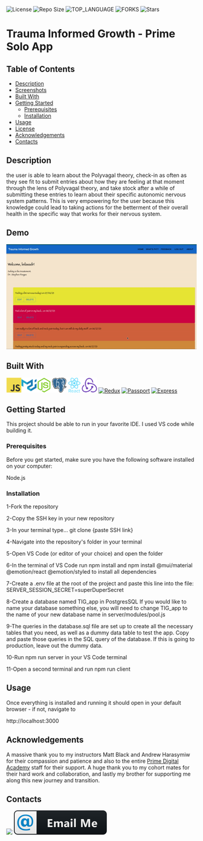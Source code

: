 ![License](https://img.shields.io/github/license/leilasadr/prime-solo-project.svg?style=for-the-badge) ![Repo Size](https://img.shields.io/github/languages/code-size/leilasadr/prime-solo-project.svg?style=for-the-badge) ![TOP_LANGUAGE](https://img.shields.io/github/languages/top/leilasadr/prime-solo-project.svg?style=for-the-badge) ![FORKS](https://img.shields.io/github/forks/leilasadr/prime-solo-project.svg?style=for-the-badge&social) ![Stars](https://img.shields.io/github/stars/leilasadr/prime-solo-project.svg?style=for-the-badge)
    
# Trauma Informed Growth - Prime Solo App

## Table of Contents

- [Description](#description)
- [Screenshots](#screenshots)
- [Built With](#built-with)
- [Getting Started](#getting-started)
  - [Prerequisites](#prerequisites)
  - [Installation](#installation)
- [Usage](#usage)
- [License](#license)
- [Acknowledgements](#acknowledgements)
- [Contacts](#contacts)

## Description

the user is able to learn about the Polyvagal theory, check-in as often as they see fit to submit entries about how they are feeling at that moment through the lens of Polyvagal theory, and take stock after a while of submitting these entries to learn about their specific autonomic nervous system patterns. This is very empowering for the user because this knowledge could lead to taking actions for the betterment of their overall health in the specific way that works for their nervous system.

## Demo

![Alt Text](TIG.gif)

## Built With

<a href="https://developer.mozilla.org/en-US/docs/Web/JavaScript"><img src="https://raw.githubusercontent.com/devicons/devicon/master/icons/javascript/javascript-original.svg" height="40px" width="40px" /></a><a href="https://material-ui.com/"><img src="https://raw.githubusercontent.com/devicons/devicon/master/icons/materialui/materialui-original.svg" height="40px" width="40px" /></a><a href="https://nodejs.org/en/"><img src="https://raw.githubusercontent.com/devicons/devicon/master/icons/nodejs/nodejs-original.svg" height="40px" width="40px" /></a><a href="https://www.postgresql.org/"><img src="https://raw.githubusercontent.com/devicons/devicon/master/icons/postgresql/postgresql-original.svg" height="40px" width="40px" /></a><a href="https://reactjs.org/"><img src="https://raw.githubusercontent.com/devicons/devicon/master/icons/react/react-original-wordmark.svg" height="40px" width="40px" /></a><a href="https://redux.js.org/"><img src="https://raw.githubusercontent.com/devicons/devicon/master/icons/redux/redux-original.svg" height="40px" width="40px" /></a>
[![Redux](https://img.shields.io/badge/Redux--Sagas-20232A?style=for-the-badge&logo=reduxsaga&logoColor=61DAFB)]()
[![Passport](https://img.shields.io/badge/Passport.js-20232A?style=for-the-badge)]()
[![Express](https://img.shields.io/badge/Express.js-404D59?style=for-the-badge)]()



## Getting Started

This project should be able to run in your favorite IDE. I used VS code while building it.

### Prerequisites

Before you get started, make sure you have the following software installed on your computer:

Node.js

### Installation

1-Fork the repository

2-Copy the SSH key in your new repository

3-In your terminal type... git clone {paste SSH link}

4-Navigate into the repository's folder in your terminal

5-Open VS Code (or editor of your choice) and open the folder

6-In the terminal of VS Code run npm install and npm install @mui/material @emotion/react @emotion/styled to install all dependencies

7-Create a .env file at the root of the project and paste this line into the file:
SERVER_SESSION_SECRET=superDuperSecret

8-Create a database named TIG_app in PostgresSQL If you would like to name your database something else, you will need to change TIG_app to the name of your new database name in server/modules/pool.js

9-The queries in the database.sql file are set up to create all the necessary tables that you need, as well as a dummy data table to test the app. Copy and paste those queries in the SQL query of the database. If this is going to production, leave out the dummy data.

10-Run npm run server in your VS Code terminal

11-Open a second terminal and run npm run client

## Usage

Once everything is installed and running it should open in your default browser - if not, navigate to
 
http://localhost:3000

## Acknowledgements

A massive thank you to my instructors Matt Black and Andrew Harasymiw for their compassion and patience and also to the entire [Prime Digital Academy](www.primeacademy.io) staff for their support. A huge thank you to my cohort mates for their hard work and collaboration, and lastly my brother for supporting me along this new journey and transition. 

## Contacts

<a href="https://www.linkedin.com/in/leilasadr/"><img src="https://img.shields.io/badge/LinkedIn-0077B5?style=for-the-badge&logo=linkedin&logoColor=white" /></a>  <a href="mailto:leilasadr54@gmail.com"><img src=https://raw.githubusercontent.com/johnturner4004/readme-generator/master/src/components/assets/images/email_me_button_icon_151852.svg /></a>
